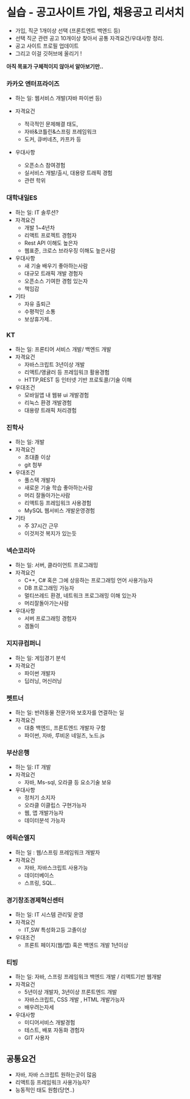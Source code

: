 # 실습 - 공고사이트 가입, 채용공고 리서치

- 가입, 직군 1개이상 선택 (프론트엔트 백엔드 등)
- 선택 직군 관련 공고 10개이상 찾아서 공통 자격요건/우대사항 정리.
- 공고 사이트 프로필 업데이트
- 그리고 이걸 깃허브에 올리기 !  

**아직 목표가 구체적이지 않아서 알아보기만..**





### 카카오 엔터프라이즈

- 하는 일: 웹서비스 개발(자바 파이썬 등)

- 자격요건
  - 적극적인 문제해결 태도, 
  - 자바&코틀린&스프링 프레임워크
  - 도커, 큐버네츠, 카프카 등
- 우대사항
  - 오픈소스 참여경험
  - 실서비스 개발/출시, 대용량 트래픽 경험
  - 관련 학위



### 대학내일ES

- 하는 일:  IT 솔루션?
- 자격요건
  - 개발 1~4년차
  - 리액트 프로젝트 경험자
  - Rest API 이해도 높은자
  - 웹표준, 크로스 브라우징 이해도 높은사람
- 우대사항
  - 새 기술 배우기 좋아하는사람
  - 대규모 트래픽 개발 경험자
  - 오픈소스 기여한 경험 있는자
  - 책임감
- 기타
  - 자유 출퇴근
  - 수평적인 소통
  - 보상휴가제..



### KT

- 하는 일:  프론티어 서비스 개발/ 백엔드 개발
- 자격요건
  - 자바스크립트 3년이상 개발
  - 리액트/앵귤러 등 프레임워크 활용경험
  - HTTP,REST 등 인터넷 기반 프로토콜/기술 이해
- 우대조건
  - 모바일앱 내 웹뷰 ui 개발경험
  - 리눅스 환경 개발경험
  - 대용량 트래픽 처리경험



### 진학사

- 하는 일: 개발
- 자격요건
  - 초대졸 이상
  - git 첨부
- 우대조건
  - 풀스택 개발자
  - 새로운 기술 학습 좋아하는사람
  - 머리 잘돌아가는사람
  - 리액트등 프레임워크 사용경험
  - MySQL 웹서비스 개발운영경험
- 기타
  - 주 37시간 근무
  - 이것저것 복지가 있는듯



### 넥슨코리아

- 하는 일: 서버, 클라이언트 프로그래밍
- 자격요건
  - C++, C# 혹은 그에 상응하는 프로그래밍 언어 사용가능자
  - DB 프로그래밍 가능자
  - 멀티쓰레드 환경, 네트워크 프로그래밍 이해 있는자
  - 머리잘돌아가는사람
- 우대사항
  - 서버 프로그래밍 경험자
  - 겜돌이



### 지지큐컴퍼니 

- 하는 일: 게임경기 분석
- 자격요건
  - 파이썬 개발자
  - 딥러닝, 머신러닝



### 펫트너

- 하는 일: 반려동물 전문가와 보호자를 연결하는 일
- 자격요건
  - 대충 백엔드, 프론트엔드 개발자 구함
  - 파이썬, 자바, 루비온 네일즈, 노드.js



### 부산은행

- 하는 일: IT 개발
- 자격요건
  - 자바, Ms-sql, 오라클 등 요소기술 보유
- 우대사항
  - 정처기 소지자
  - 오라클 이클립스 구현가능자
  - 웹, 앱 개발가능자
  - 데이터분석 가능자



### 에릭슨엘지

- 하는 일 : 웹/스프링 프레임워크 개발자
- 자격요건 
  - 자바, 자바스크립트 사용가능
  - 데이터베이스
  - 스프링, SQL..



### 경기창조경제혁신센터

- 하는 일: IT 시스템 관리및 운영
- 자격요건
  - IT,SW 특성화고등 고졸이상
- 우대조건
  - 프론트 페이지(웹/앱) 혹은 백엔드 개발 1년이상



### 티빙

- 하는 일: 자바, 스프링 프레임워크 백엔드 개발 / 리액트기반 웹개발
- 자격요건
  -  5년이상 개발자, 3년이상 프론트엔드 개발
  - 자바스크립트, CSS 개발 , HTML 개발가능자
  - 배우려는자세
- 우대사항
  - 미디어서비스 개발경험
  - 테스트, 배포 자동화 경험자
  - GIT 사용자





## 공통요건

- 자바, 자바 스크립트 원하는곳이 많음
- 리액트등 프레임워크 사용가능자?
- 능동적인 태도 원함(당연..)

